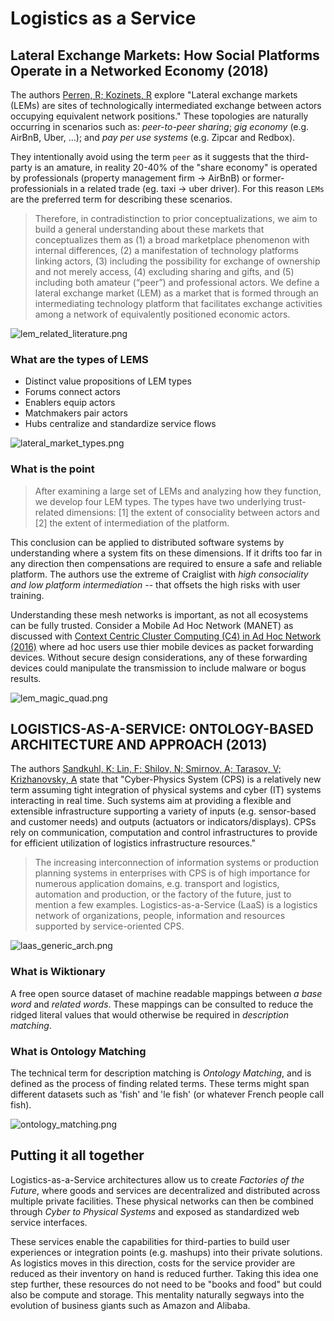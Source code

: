 # Logistics as a Service

## Lateral Exchange Markets: How Social Platforms Operate in a Networked Economy (2018)

The authors [Perren, R; Kozinets, R](LateralExchangeMarkets.pdf) explore "Lateral exchange markets (LEMs) are sites of technologically intermediated exchange between actors occupying equivalent network positions." These topologies are naturally occurring in scenarios such as: _peer-to-peer sharing_; _gig economy_ (e.g. AirBnB, Uber, ...); and _pay per use systems_ (e.g. Zipcar and Redbox).

They intentionally avoid using the term `peer` as it suggests that the third-party is an amature, in reality 20-40% of the "share economy" is operated by professionals (property management firm -> AirBnB) or former-professionials in a related trade (eg. taxi -> uber driver). For this reason `LEMs` are the preferred term for describing these scenarios.

> Therefore, in contradistinction to prior conceptualizations, we aim to build a general understanding about these markets that conceptualizes them as (1) a broad marketplace phenomenon with internal differences, (2) a manifestation of technology platforms linking actors, (3) including the possibility for exchange of ownership and not merely access, (4) excluding sharing and gifts, and (5) including both amateur (“peer”) and professional actors.
> We define a lateral exchange market (LEM) as a market that is formed through an intermediating technology platform that facilitates exchange activities among a network of equivalently positioned economic actors.

![lem_related_literature.png](lem_related_literature.png)

### What are the types of LEMS

- Distinct value propositions of LEM types
- Forums connect actors
- Enablers equip actors
- Matchmakers pair actors
- Hubs centralize and standardize service flows

![lateral_market_types.png](lateral_market_types.png)

### What is the point

> After examining a large set of LEMs and analyzing how they function, we develop four LEM types. The types have two underlying trust-related dimensions: [1] the extent of consociality between actors and [2] the extent of intermediation of the platform.

This conclusion can be applied to distributed software systems by understanding where a system fits on these dimensions. If it drifts too far in any direction then compensations are required to ensure a safe and reliable platform. The authors use the extreme of Craiglist with _high consociality and low platform intermediation_ -- that offsets the high risks with user training.

Understanding these mesh networks is important, as not all ecosystems can be fully trusted. Consider a Mobile Ad Hoc Network (MANET) as discussed with [Context Centric Cluster Computing (C4) in Ad Hoc Network (2016)](../../Week1_Fundamentals_Hardware/Readings/Autoscale/README.md) where ad hoc users use thier mobile devices as packet forwarding devices. Without secure design considerations, any of these forwarding devices could manipulate the transmission to include malware or bogus results.

![lem_magic_quad.png](lem_magic_quad.png)

## LOGISTICS-AS-A-SERVICE: ONTOLOGY-BASED ARCHITECTURE AND APPROACH (2013)

The authors [Sandkuhl, K; Lin, F; Shilov, N; Smirnov, A; Tarasov, V; Krizhanovsky, A](Logistics_asa_Service.pdf) state that "Cyber-Physics System (CPS) is a relatively new term assuming tight integration of physical systems and cyber (IT) systems interacting in real time. Such systems aim at providing a flexible and extensible infrastructure supporting a variety of inputs (e.g. sensor-based and customer needs) and outputs (actuators or indicators/displays). CPSs rely on communication, computation and control infrastructures to provide for efficient utilization of logistics infrastructure resources."

> The increasing interconnection of information systems or production planning systems in enterprises with CPS is of high importance for numerous application domains, e.g. transport and logistics, automation and production, or the factory of the future, just to mention a few examples.
> Logistics-as-a-Service (LaaS) is a logistics network of organizations, people, information and resources supported by service-oriented CPS.

![laas_generic_arch.png](laas_generic_arch.png)

### What is Wiktionary

A free open source dataset of machine readable mappings between _a base word_ and _related words_. These mappings can be consulted to reduce the ridged literal values that would otherwise be required in _description matching_.

### What is Ontology Matching

The technical term for description matching is _Ontology Matching_, and is defined as the process of finding related terms. These terms might span different datasets such as 'fish' and 'le fish' (or whatever French people call fish).

![ontology_matching.png](ontology_matching.png)

## Putting it all together

Logistics-as-a-Service architectures allow us to create _Factories of the Future_, where goods and services are decentralized and distributed across multiple private facilities. These physical networks can then be combined through _Cyber to Physical Systems_ and exposed as standardized web service interfaces.

These services enable the capabilities for third-parties to build user experiences or integration points (e.g. mashups) into their private solutions. As logistics moves in this direction, costs for the service provider are reduced as their inventory on hand is reduced further. Taking this idea one step further, these resources do not need to be "books and food" but could also be compute and storage. This mentality naturally segways into the evolution of business giants such as Amazon and Alibaba.
